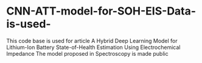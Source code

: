 # CNN-ATT-model-for-SOH-EIS-Data-is-used-
This code base is used for article A Hybrid Deep Learning Model for Lithium-Ion Battery State-of-Health Estimation Using Electrochemical Impedance The model proposed in Spectroscopy is made public
